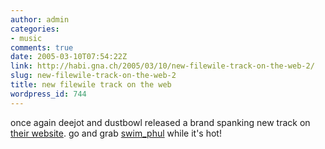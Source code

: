 ```yaml
---
author: admin
categories:
- music
comments: true
date: 2005-03-10T07:54:22Z
link: http://habi.gna.ch/2005/03/10/new-filewile-track-on-the-web-2/
slug: new-filewile-track-on-the-web-2
title: new filewile track on the web
wordpress_id: 744
---
```


once again deejot and dustbowl released a brand spanking new track on [their website](http://www.filewile.com/). go and grab [swim_phul](http://www.filewile.com/media/swim_phul.mp3) while it's hot!

